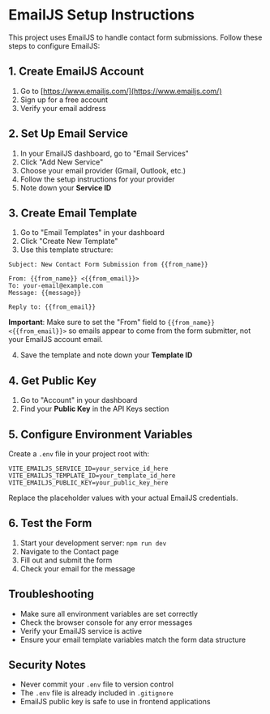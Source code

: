 # EmailJS Setup Instructions

This project uses EmailJS to handle contact form submissions. Follow these steps to configure EmailJS:

## 1. Create EmailJS Account

1. Go to [https://www.emailjs.com/](https://www.emailjs.com/)
2. Sign up for a free account
3. Verify your email address

## 2. Set Up Email Service

1. In your EmailJS dashboard, go to "Email Services"
2. Click "Add New Service"
3. Choose your email provider (Gmail, Outlook, etc.)
4. Follow the setup instructions for your provider
5. Note down your **Service ID**

## 3. Create Email Template

1. Go to "Email Templates" in your dashboard
2. Click "Create New Template"
3. Use this template structure:

```
Subject: New Contact Form Submission from {{from_name}}

From: {{from_name}} <{{from_email}}>
To: your-email@example.com
Message: {{message}}

Reply to: {{from_email}}
```

**Important**: Make sure to set the "From" field to `{{from_name}} <{{from_email}}>` so emails appear to come from the form submitter, not your EmailJS account email.

4. Save the template and note down your **Template ID**

## 4. Get Public Key

1. Go to "Account" in your dashboard
2. Find your **Public Key** in the API Keys section

## 5. Configure Environment Variables

Create a `.env` file in your project root with:

```env
VITE_EMAILJS_SERVICE_ID=your_service_id_here
VITE_EMAILJS_TEMPLATE_ID=your_template_id_here
VITE_EMAILJS_PUBLIC_KEY=your_public_key_here
```

Replace the placeholder values with your actual EmailJS credentials.

## 6. Test the Form

1. Start your development server: `npm run dev`
2. Navigate to the Contact page
3. Fill out and submit the form
4. Check your email for the message

## Troubleshooting

- Make sure all environment variables are set correctly
- Check the browser console for any error messages
- Verify your EmailJS service is active
- Ensure your email template variables match the form data structure

## Security Notes

- Never commit your `.env` file to version control
- The `.env` file is already included in `.gitignore`
- EmailJS public key is safe to use in frontend applications
